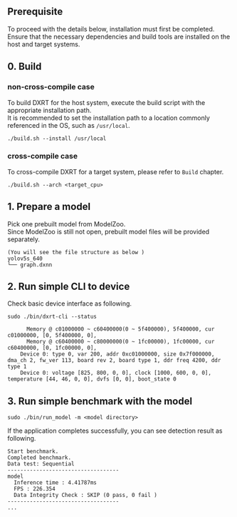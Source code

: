 ## Prerequisite
To proceed with the details below, installation must first be completed.  
Ensure that the necessary dependencies and build tools are installed on the host and target systems.  
## 0. Build
### non-cross-compile case
To build DXRT for the host system, execute the build script with the appropriate installation path.  
It is recommended to set the installation path to a location commonly referenced in the OS, such as `/usr/local`.  
```
./build.sh --install /usr/local
```
### cross-compile case
To cross-compile DXRT for a target system, please refer to `Build` chapter.  
```
./build.sh --arch <target_cpu>
```
## 1. Prepare a model
Pick one prebuilt model from ModelZoo.  
Since ModelZoo is still not open, prebuilt model files will be provided separately.  
```
(You will see the file structure as below )  
yolov5s_640
└── graph.dxnn
```
## 2. Run simple CLI to device
Check basic device interface as following.
```
sudo ./bin/dxrt-cli --status
```
```
      Memory @ c01000000 ~ c60400000(0 ~ 5f400000), 5f400000, cur c01000000, [0, 5f400000, 0],
      Memory @ c60400000 ~ c80000000(0 ~ 1fc00000), 1fc00000, cur c60400000, [0, 1fc00000, 0],
    Device 0: type 0, var 200, addr 0xc01000000, size 0x7f000000, dma_ch 2, fw_ver 113, board rev 2, board type 1, ddr freq 4200, ddr type 1
    Device 0: voltage [825, 800, 0, 0], clock [1000, 600, 0, 0], temperature [44, 46, 0, 0], dvfs [0, 0], boot_state 0
```
## 3. Run simple benchmark with the model
```
sudo ./bin/run_model -m <model directory>
```
If the application completes successfully, you can see detection result as following.  
```
Start benchmark.
Completed benchmark.
Data test: Sequential
-----------------------------------
model
  Inference time : 4.41787ms
  FPS : 226.354
  Data Integrity Check : SKIP (0 pass, 0 fail )
-----------------------------------
...
```
